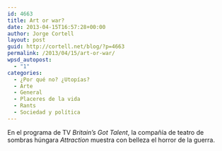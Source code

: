 ```yaml
---
id: 4663
title: Art or war?
date: 2013-04-15T16:57:28+00:00
author: Jorge Cortell
layout: post
guid: http://cortell.net/blog/?p=4663
permalink: /2013/04/15/art-or-war/
wpsd_autopost:
  - "1"
categories:
  - ¿Por qué no? ¿Utopías?
  - Arte
  - General
  - Placeres de la vida
  - Rants
  - Sociedad y polí­tica
---
```

En el programa de TV _Britain&#8217;s Got Talent_, la compañía de teatro de sombras húngara _Attraction_ muestra con belleza el horror de la guerra.

&nbsp;